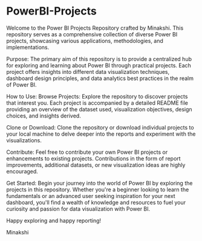 # PowerBI-Projects
Welcome to the Power BI Projects Repository crafted by Minakshi. This repository serves as a comprehensive collection of diverse Power BI projects, showcasing various applications, methodologies, and implementations.

Purpose: The primary aim of this repository is to provide a centralized hub for exploring and learning about Power BI through practical projects. Each project offers insights into different data visualization techniques, dashboard design principles, and data analytics best practices in the realm of Power BI.

How to Use: Browse Projects: Explore the repository to discover projects that interest you. Each project is accompanied by a detailed README file providing an overview of the dataset used, visualization objectives, design choices, and insights derived.

Clone or Download: Clone the repository or download individual projects to your local machine to delve deeper into the reports and experiment with the visualizations.

Contribute: Feel free to contribute your own Power BI projects or enhancements to existing projects. Contributions in the form of report improvements, additional datasets, or new visualization ideas are highly encouraged.

Get Started: Begin your journey into the world of Power BI by exploring the projects in this repository. Whether you're a beginner looking to learn the fundamentals or an advanced user seeking inspiration for your next dashboard, you'll find a wealth of knowledge and resources to fuel your curiosity and passion for data visualization with Power BI.

Happy exploring and happy reporting!

Minakshi

